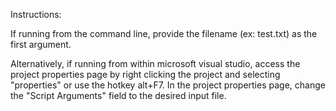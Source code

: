 
Instructions:

If running from the command line, provide the filename (ex: test.txt) as the first argument.

Alternatively, if running from within microsoft visual studio, access the project properties page by right clicking
the project and selecting "properties" or use the hotkey alt+F7.
In the project properties page, change the "Script Arguments" field to the desired input file.
